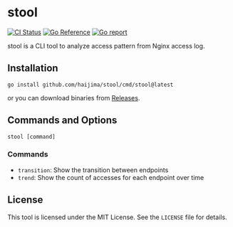 # stool
[![CI Status](https://github.com/haijima/stool/workflows/CI/badge.svg?branch=main)](https://github.com/haijima/stool/actions)
[![Go Reference](https://pkg.go.dev/badge/github.com/haijima/stool.svg)](https://pkg.go.dev/github.com/haijima/stool)
[![Go report](https://goreportcard.com/badge/github.com/haijima/stool)](https://goreportcard.com/report/github.com/haijima/stool)

stool is a CLI tool to analyze access pattern from Nginx access log.

## Installation

```
go install github.com/haijima/stool/cmd/stool@latest
```
or you can download binaries from [Releases](https://github.com/haijima/stool/releases).


## Commands and Options

```
stool [command]
```


### Commands

- `transition`: Show the transition between endpoints
- `trend`: Show the count of accesses for each endpoint over time



## License

This tool is licensed under the MIT License. See the `LICENSE` file for details.
